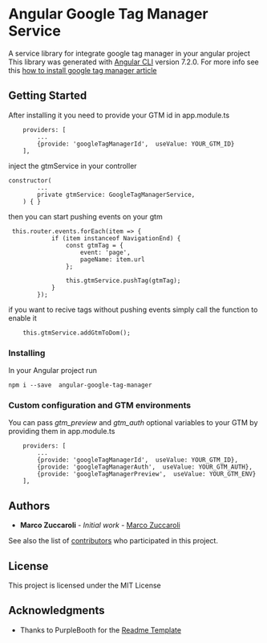 # Angular Google Tag Manager Service

A service library for integrate google tag manager in your angular project
This library was generated with [Angular CLI](https://github.com/angular/angular-cli) version 7.2.0.
For more info see this [how to install google tag manager article](https://itnext.io/how-to-add-google-tag-manager-to-an-angular-application-fc68624386e2) 

## Getting Started

After installing it you need to provide your GTM id in app.module.ts 

```
    providers: [
        ...
        {provide: 'googleTagManagerId',  useValue: YOUR_GTM_ID}
    ],
```
inject the gtmService in your controller

```
constructor(
        ...
        private gtmService: GoogleTagManagerService,
    ) { }
```

then you can start pushing events on your gtm

```
 this.router.events.forEach(item => {
            if (item instanceof NavigationEnd) {
                const gtmTag = {
                    event: 'page',
                    pageName: item.url
                };

                this.gtmService.pushTag(gtmTag);
            }
        });
```

if you want to recive tags without pushing events simply call the function to enable it
```
    this.gtmService.addGtmToDom();
```

### Installing

In your Angular project run

```
npm i --save  angular-google-tag-manager
```

### Custom configuration and GTM environments
You can pass *gtm_preview* and *gtm_auth* optional variables to your GTM by providing them in app.module.ts 

```
    providers: [
        ...
        {provide: 'googleTagManagerId',  useValue: YOUR_GTM_ID},
        {provide: 'googleTagManagerAuth',  useValue: YOUR_GTM_AUTH},
        {provide: 'googleTagManagerPreview',  useValue: YOUR_GTM_ENV}
    ],
```

## Authors

* **Marco Zuccaroli** - *Initial work* - [Marco Zuccaroli](https://github.com/mzuccaroli)

See also the list of [contributors](https://github.com/mzuccaroli/angular-browser-globals/graphs/contributors) who participated in this project.

## License

This project is licensed under the MIT License

## Acknowledgments

* Thanks to PurpleBooth for the [Readme Template](https://gist.github.com/PurpleBooth/109311bb0361f32d87a2) 

